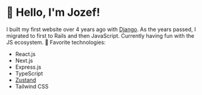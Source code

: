 # 👋 Hello, I'm Jozef!

I built my first website over 4 years ago with [Django](https://www.djangoproject.com/). As the years passed, I migrated to first to Rails and then JavaScript. Currently having fun with the JS ecosystem. 🌟 Favorite technologies:

- React.js
- Next.js
- Express.js
- TypeScript
- [Zustand](https://github.com/pmndrs/zustand)
- Tailwind CSS
